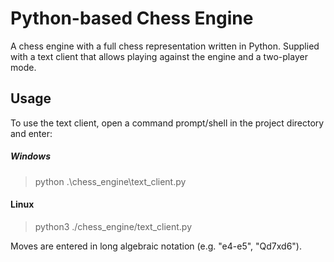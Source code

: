 # Python-based Chess Engine

A chess engine with a full chess representation written in Python. Supplied with a text client
that allows playing against the engine and a two-player mode.

## Usage

To use the text client, open a command prompt/shell in the project directory and enter:

##### Windows

> python .\chess_engine\text_client.py

#### Linux

> python3 ./chess_engine/text_client.py

Moves are entered in long algebraic notation (e.g. "e4-e5", "Qd7xd6").
